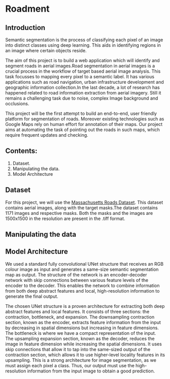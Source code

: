 # Roadment

## Introduction
Semantic segmentation is the process of classifying each pixel of an image into distinct classes using deep learning. This aids in identifying regions in an image where certain objects reside.

The aim of this project is to build a web application which will identify and segment roads in aerial images.Road segmentation in aerial images is a crucial process in the workflow of target based aerial image analysis. This task focusses to mapping every pixel to a semantic label. It has various applications such as road navigation, urban infrastructure development and geographic information collection.In the last decade, a lot of research has happened related to road information extraction from aerial imagery. Still it remains a challenging task due to noise, complex Image background and occlusions.

This project will be the first attempt to build an end-to-end, user friendly platform for segmentation of roads. Moreover existing technologies such as Google Maps rely on human effort for annotation of their maps. Our project aims at automating the task of pointing out the roads in such maps, which require frequent updates and checking. 

## Contents:
1. Dataset.
2. Manipulating the data.
3. Model Architecture

## Dataset
For this project, we will use the [Massachusetts Roads Dataset](https://www.kaggle.com/balraj98/massachusetts-roads-dataset). This dataset contains aerial images, along with the target masks.The dataset contains 1171 images and respective masks. Both the masks and the images are 1500x1500 in the resolution are present in the .tiff format. 

## Manipulating the data


## Model Architecture
We used a standard fully convolutional UNet structure that receives an RGB colour image as input and generates a same-size semantic segmentation map as output. The structure of the network is an encoder-decoder network with skip connections between various feature levels of the encoder to the decoder. This enables the network to combine information from both deep abstract features and local, high-resolution information to generate the final output.

The chosen UNet structure is a proven architecture for extracting both deep abstract features and local features. It consists of three sections: the contraction, bottleneck, and expansion. The downsampling contraction section, known as the encoder, extracts feature information from the input by decreasing in spatial dimensions but increasing in feature dimensions. The bottleneck is where we have a compact representation of the input. The upsampling expansion section, known as the decoder, reduces the image in feature dimension while increasing the spatial dimensions. It uses skip connections that allow it to tap into the same-sized output of the contraction section, which allows it to use higher-level locality features in its upsampling. This is a strong architecture for image segmentation, as we must assign each pixel a class. Thus, our output must use the high-resolution information from the input image to obtain a good prediction.
